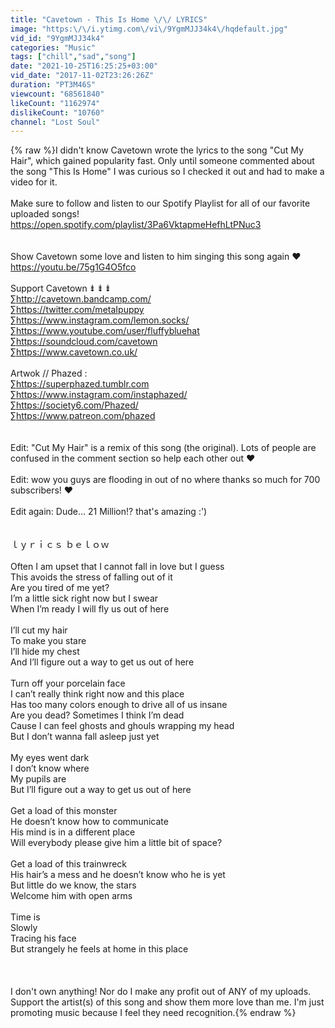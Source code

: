 ```yaml
---
title: "Cavetown - This Is Home \/\/ LYRICS"
image: "https:\/\/i.ytimg.com\/vi\/9YgmMJJ34k4\/hqdefault.jpg"
vid_id: "9YgmMJJ34k4"
categories: "Music"
tags: ["chill","sad","song"]
date: "2021-10-25T16:25:25+03:00"
vid_date: "2017-11-02T23:26:26Z"
duration: "PT3M46S"
viewcount: "68561840"
likeCount: "1162974"
dislikeCount: "10760"
channel: "Lost Soul"
---
```

{% raw %}I didn't know Cavetown wrote the lyrics to the song &quot;Cut My Hair&quot;, which gained​ popularity  fast. Only until someone commented about the song &quot;This Is Home&quot; I was curious so I checked it out and had to make a video for it.<br /><br />Make sure to follow and listen to our Spotify Playlist for all of our favorite uploaded songs! <br /><a rel="nofollow" target="blank" href="https://open.spotify.com/playlist/3Pa6VktapmeHefhLtPNuc3">https://open.spotify.com/playlist/3Pa6VktapmeHefhLtPNuc3</a><br /><br /><br />Show Cavetown some love and listen to him singing this song again ❤️<br /><a rel="nofollow" target="blank" href="https://youtu.be/75g1G4O5fco">https://youtu.be/75g1G4O5fco</a><br /><br />Support Cavetown ⇟ ⇟ ⇟<br />∑<a rel="nofollow" target="blank" href="http://cavetown.bandcamp.com/">http://cavetown.bandcamp.com/</a><br />∑<a rel="nofollow" target="blank" href="https://twitter.com/metaIpuppy">https://twitter.com/metaIpuppy</a><br />∑<a rel="nofollow" target="blank" href="https://www.instagram.com/lemon.socks/">https://www.instagram.com/lemon.socks/</a><br />∑<a rel="nofollow" target="blank" href="https://www.youtube.com/user/fluffybluehat">https://www.youtube.com/user/fluffybluehat</a><br />∑<a rel="nofollow" target="blank" href="https://soundcloud.com/cavetown">https://soundcloud.com/cavetown</a><br />∑<a rel="nofollow" target="blank" href="https://www.cavetown.co.uk/">https://www.cavetown.co.uk/</a> <br /><br />Artwok // Phazed  :<br />∑<a rel="nofollow" target="blank" href="https://superphazed.tumblr.com">https://superphazed.tumblr.com</a> <br />∑<a rel="nofollow" target="blank" href="https://www.instagram.com/instaphazed/">https://www.instagram.com/instaphazed/</a><br />∑<a rel="nofollow" target="blank" href="https://society6.com/Phazed/">https://society6.com/Phazed/</a><br />∑<a rel="nofollow" target="blank" href="https://www.patreon.com/phazed">https://www.patreon.com/phazed</a><br /><br /><br />Edit: &quot;Cut My Hair&quot; is a remix of this song (the original). Lots of people are confused in the comment section so help each other out ❤️<br /><br />Edit: wow you guys are flooding in out of no where thanks so much for 700 subscribers! ♥️<br /><br />Edit again: Dude... 21 Million!? that's amazing :')<br /><br /><br />ｌｙｒｉｃｓ     ｂｅｌｏｗ<br /><br />Often I am upset that I cannot fall in love but I guess<br />This avoids the stress of falling out of it<br />Are you tired of me yet?<br />I’m a little sick right now but I swear<br />When I’m ready I will fly us out of here<br /><br />I’ll cut my hair<br />To make you stare<br />I’ll hide my chest<br />And I’ll figure out a way to get us out of here<br /><br />Turn off your porcelain face<br />I can’t really think right now and this place<br />Has too many colors enough to drive all of us insane<br />Are you dead? Sometimes I think I’m dead<br />Cause I can feel ghosts and ghouls wrapping my head<br />But I don’t wanna fall asleep just yet<br /><br />My eyes went dark<br />I don’t know where<br />My pupils are<br />But I’ll figure out a way to get us out of here<br /><br />Get a load of this monster<br />He doesn’t know how to communicate<br />His mind is in a different place<br />Will everybody please give him a little bit of space?<br /><br />Get a load of this trainwreck<br />His hair’s a mess and he doesn’t know who he is yet<br />But little do we know, the stars<br />Welcome him with open arms<br /><br />Time is<br />Slowly<br />Tracing his face<br />But strangely he feels at home in this place<br /><br /><br /><br />I don't own anything! Nor do I make any profit out of ANY of my uploads. Support the artist(s) of this song and show them more love than me. I'm just promoting music because I feel they need recognition.{% endraw %}
